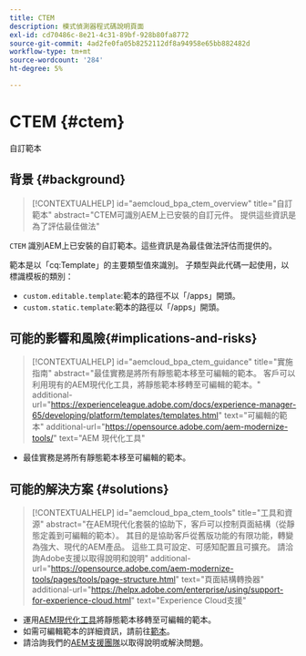 ```yaml
---
title: CTEM
description: 模式偵測器程式碼說明頁面
exl-id: cd70486c-8e21-4c31-89bf-928b80fa8772
source-git-commit: 4ad2fe0fa05b8252112df8a94958e65bb882482d
workflow-type: tm+mt
source-wordcount: '284'
ht-degree: 5%

---
```


# CTEM {#ctem}

自訂範本

## 背景 {#background}

>[!CONTEXTUALHELP]
>id="aemcloud_bpa_ctem_overview"
>title="自訂範本"
>abstract="CTEM可識別AEM上已安裝的自訂元件。 提供這些資訊是為了評估最佳做法"

`CTEM` 識別AEM上已安裝的自訂範本。這些資訊是為最佳做法評估而提供的。

範本是以「cq:Template」的主要類型值來識別。 子類型與此代碼一起使用，以標識模板的類別：

* `custom.editable.template`:範本的路徑不以「/apps」開頭。
* `custom.static.template`:範本的路徑以「/apps」開頭。

## 可能的影響和風險{#implications-and-risks}

>[!CONTEXTUALHELP]
>id="aemcloud_bpa_ctem_guidance"
>title="實施指南"
>abstract="最佳實務是將所有靜態範本移至可編輯的範本。 客戶可以利用現有的AEM現代化工具，將靜態範本移轉至可編輯的範本。"
>additional-url="https://experienceleague.adobe.com/docs/experience-manager-65/developing/platform/templates/templates.html" text="可編輯的範本"
>additional-url="https://opensource.adobe.com/aem-modernize-tools/" text="AEM 現代化工具"

* 最佳實務是將所有靜態範本移至可編輯的範本。

## 可能的解決方案 {#solutions}

>[!CONTEXTUALHELP]
>id="aemcloud_bpa_ctem_tools"
>title="工具和資源"
>abstract="在AEM現代化套裝的協助下，客戶可以控制頁面結構（從靜態定義到可編輯的範本）。 其目的是協助客戶從舊版功能的有限功能，轉變為強大、現代的AEM產品。 這些工具可設定、可感知配置且可擴充。 請洽詢Adobe支援以取得說明和說明"
>additional-url="https://opensource.adobe.com/aem-modernize-tools/pages/tools/page-structure.html" text="頁面結構轉換器"
>additional-url="https://helpx.adobe.com/enterprise/using/support-for-experience-cloud.html" text="Experience Cloud支援"

* 運用[AEM現代化工具](https://opensource.adobe.com/aem-modernize-tools/)將靜態範本移轉至可編輯的範本。
* 如需可編輯範本的詳細資訊，請前往[範本](https://experienceleague.adobe.com/docs/experience-manager-65/developing/platform/templates/templates.html)。
* 請洽詢我們的[AEM支援團隊](https://helpx.adobe.com/enterprise/using/support-for-experience-cloud.html)以取得說明或解決問題。
